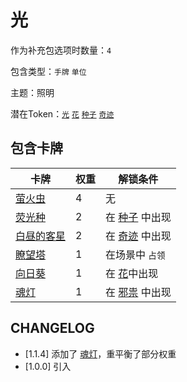 # 光

作为补充包选项时数量：`4`

包含类型：`手牌` `单位`

主题：照明

潜在Token：[`光`](光.md) [`花`](花.md) [`种子`](种子.md) [`奇迹`](奇迹.md)

## 包含卡牌

卡牌 | 权重 | 解锁条件
--- | --- | ---
[萤火虫](../卡牌/萤火虫.md) | 4 | 无
[荧光种](../卡牌/荧光种.md) | 2 | 在 [种子](种子.md) 中出现
[白昼的客星](../卡牌/白昼的客星.md) | 2 | 在 [奇迹](奇迹.md) 中出现
[瞭望塔](../卡牌/瞭望塔.md) | 1 | 在场景中 `占领`
[向日葵](../卡牌/向日葵.md) | 1 | 在 [花](花.md)中出现
[魂灯](../卡牌/魂灯.md) | 1 | 在 [邪祟](邪祟.md) 中出现

## CHANGELOG

- [1.1.4] 添加了 [魂灯](../卡牌/魂灯.md)，重平衡了部分权重
- [1.0.0] 引入
